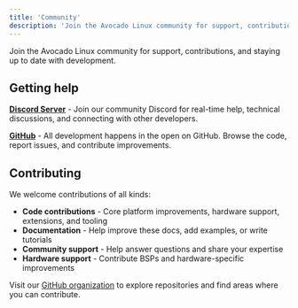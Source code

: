 ```yaml
---
title: 'Community'
description: 'Join the Avocado Linux community for support, contributions, and development updates through Discord, GitHub, and open source collaboration.'
---
```


Join the Avocado Linux community for support, contributions, and staying up to date with development.

## Getting help

**[Discord Server](https://discord.gg/peridio)** - Join our community Discord for real-time help, technical discussions, and connecting with other developers.

**[GitHub](https://github.com/avocado-linux)** - All development happens in the open on GitHub. Browse the code, report issues, and contribute improvements.

## Contributing

We welcome contributions of all kinds:

- **Code contributions** - Core platform improvements, hardware support, extensions, and tooling
- **Documentation** - Help improve these docs, add examples, or write tutorials
- **Community support** - Help answer questions and share your expertise
- **Hardware support** - Contribute BSPs and hardware-specific improvements

Visit our [GitHub organization](https://github.com/avocado-linux) to explore repositories and find areas where you can contribute.
